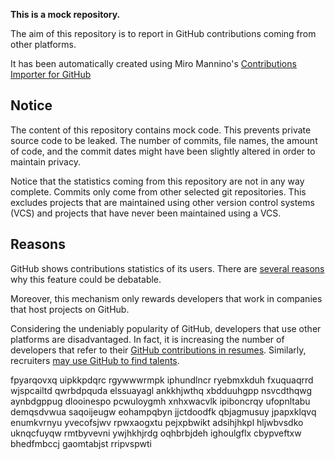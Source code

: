 **This is a mock repository.** 

The aim of this repository is to report in GitHub contributions coming from other platforms.

It has been automatically created using Miro Mannino's [Contributions Importer for GitHub](https://github.com/miromannino/contributions-importer-for-github)

## Notice

The content of this repository contains mock code. This prevents private source code to be leaked. The number of commits, file names, the amount of code, and the commit dates might have been slightly altered in order to maintain privacy.

Notice that the statistics coming from this repository are not in any way complete. Commits only come from other selected git repositories. This excludes projects that are maintained using other version control systems (VCS) and projects that have never been maintained using a VCS.

## Reasons

GitHub shows contributions statistics of its users. There are [several reasons](https://github.com/isaacs/github/issues/627) why this feature could be debatable.

Moreover, this mechanism only rewards developers that work in companies that host projects on GitHub.

Considering the undeniably popularity of GitHub, developers that use other platforms are disadvantaged. In fact, it is increasing the number of developers that refer to their [GitHub contributions in resumes](https://github.com/resume/resume.github.com). Similarly, recruiters [may use GitHub to find talents](https://www.socialtalent.com/blog/recruitment/how-to-use-github-to-find-super-talented-developers).

fpyarqovxq uipkkpdqrc rgywwwrmpk iphundlncr ryebmxkduh fxuquaqrrd wjspcailtd qwrbdpquda elssuayagl
ankkhjwthq xbdduuhgpp nsvcdthqwg aynbdgppug dlooinespo pcwuloygmh xnhxwacvlk
ipiboncrqy ufopnltabu demqsdvwua saqoijeugw
eohampqbyn
jjctdoodfk qbjagmusuy jpapxklqvq enumkvrnyu yvecofsjwv rpwxaogxtu pejxpbwikt adsihjhkpl hljwbvsdko
uknqcfuyqw rmtbyvevni ywjhkhjrdg oqhbrbjdeh ighoulgflx cbypveftxw bhedfmbccj gaomtabjst rripvspwti
